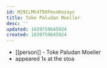 ```yaml
---
id: M29CLMh4T9XFmxnKozayc
title: Toke Paludan Moeller
desc: ''
updated: 1639759645924
created: 1639759645924
---
```



- [[person]] - Toke Paludan Moeller
- appeared 1x at the stoa
